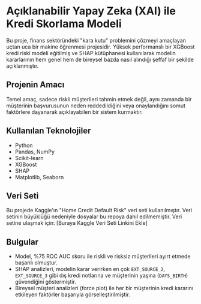 # Açıklanabilir Yapay Zeka (XAI) ile Kredi Skorlama Modeli

Bu proje, finans sektöründeki "kara kutu" problemini çözmeyi amaçlayan uçtan uca bir makine öğrenmesi projesidir. Yüksek performanslı bir XGBoost kredi riski modeli eğitilmiş ve SHAP kütüphanesi kullanılarak modelin kararlarının hem genel hem de bireysel bazda nasıl alındığı şeffaf bir şekilde açıklanmıştır.

## Projenin Amacı
Temel amaç, sadece riskli müşterileri tahmin etmek değil, aynı zamanda bir müşterinin başvurusunun neden reddedildiğini veya onaylandığını somut faktörlere dayanarak açıklayabilen bir sistem kurmaktır.

## Kullanılan Teknolojiler
- Python
- Pandas, NumPy
- Scikit-learn
- XGBoost
- SHAP
- Matplotlib, Seaborn

## Veri Seti
Bu projede Kaggle'ın "Home Credit Default Risk" veri seti kullanılmıştır. Veri setinin büyüklüğü nedeniyle dosyalar bu repoya dahil edilmemiştir. Veri setine ulaşmak için: [Buraya Kaggle Veri Seti Linkini Ekle]

## Bulgular
- Model, %75 ROC AUC skoru ile riskli ve risksiz müşterileri ayırt etmede başarılı olmuştur.
- SHAP analizleri, modelin karar verirken en çok `EXT_SOURCE_2`, `EXT_SOURCE_3` gibi dış kredi notlarına ve müşterinin yaşına (`DAYS_BIRTH`) güvendiğini göstermiştir.
- Bireysel müşteri analizleri (force plot) ile her bir müşterinin kredi kararını etkileyen faktörler başarıyla görselleştirilmiştir.